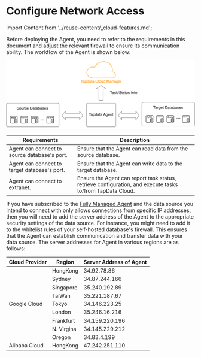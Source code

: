 # Configure Network Access

import Content from '../reuse-content/_cloud-features.md';

<Content />

Before deploying the Agent, you need to refer to the requirements in this document and adjust the relevant firewall to ensure its communication ability. The workflow of the Agent is shown below:

![](../images/architecture.png)



| Requirements | Description |
| ---------------------------------- | ------------------------------------------------------------ |
| Agent can connect to source database's port. | Ensure that the Agent can read data from the source database.  |
| Agent can connect to target database's port. | Ensure that the Agent can write data to the target database.  |
| Agent can connect to extranet. | Ensure the Agent can report task status, retrieve configuration, and execute tasks to/from TapData Cloud.  |



If you have subscribed to the [Fully Managed Agent](../billing/purchase#hosted-mode) and the data source you intend to connect with only allows connections from specific IP addresses, then you will need to add the server address of the Agent to the appropriate security settings of the data source. For instance, you might need to add it to the whitelist rules of your self-hosted database's firewall. This ensures that the Agent can establish communication and transfer data with your data source. The server addresses for Agent in various regions are as follows: 



<table>
<thead>
  <tr>
    <th>Cloud Provider</th>
    <th>Region</th>
    <th>Server Address of Agent</th>
  </tr>
</thead>
<tbody>
  <tr>
    <td rowspan="9">Google Cloud</td>
    <td>HongKong</td>
    <td>34.92.78.86</td>
  </tr>
  <tr>
    <td>Sydney</td>
    <td>34.87.244.166</td>
  </tr>
  <tr>
    <td>Singapore</td>
    <td>35.240.192.89</td>
  </tr>
  <tr>
    <td>TaiWan</td>
    <td>35.221.187.67</td>
  </tr>
  <tr>
    <td>Tokyo</td>
    <td>34.146.223.25</td>
  </tr>
  <tr>
    <td>London</td>
    <td>35.246.16.216</td>
  </tr>
  <tr>
    <td>Frankfurt</td>
    <td>34.159.220.196</td>
  </tr>
  <tr>
    <td>N. Virgina</td>
    <td>34.145.229.212</td>
  </tr>
  <tr>
    <td>Oregon</td>
    <td>34.83.4.199</td>
  </tr>
  <tr>
    <td>Alibaba Cloud</td>
    <td>HongKong</td>
    <td>47.242.251.110</td>
  </tr>
</tbody>
</table>
